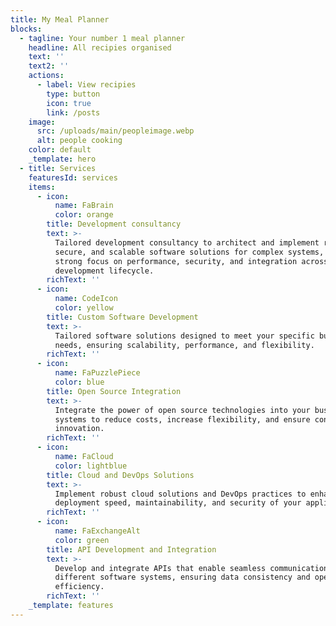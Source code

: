 ```yaml
---
title: My Meal Planner
blocks:
  - tagline: Your number 1 meal planner
    headline: All recipies organised
    text: ''
    text2: ''
    actions:
      - label: View recipies
        type: button
        icon: true
        link: /posts
    image:
      src: /uploads/main/peopleimage.webp
      alt: people cooking
    color: default
    _template: hero
  - title: Services
    featuresId: services
    items:
      - icon:
          name: FaBrain
          color: orange
        title: Development consultancy
        text: >-
          Tailored development consultancy to architect and implement robust,
          secure, and scalable software solutions for complex systems, with a
          strong focus on performance, security, and integration across the
          development lifecycle.
        richText: ''
      - icon:
          name: CodeIcon
          color: yellow
        title: Custom Software Development
        text: >-
          Tailored software solutions designed to meet your specific business
          needs, ensuring scalability, performance, and flexibility.
        richText: ''
      - icon:
          name: FaPuzzlePiece
          color: blue
        title: Open Source Integration
        text: >-
          Integrate the power of open source technologies into your business
          systems to reduce costs, increase flexibility, and ensure continuous
          innovation.
        richText: ''
      - icon:
          name: FaCloud
          color: lightblue
        title: Cloud and DevOps Solutions
        text: >-
          Implement robust cloud solutions and DevOps practices to enhance
          deployment speed, maintainability, and security of your applications.
        richText: ''
      - icon:
          name: FaExchangeAlt
          color: green
        title: API Development and Integration
        text: >-
          Develop and integrate APIs that enable seamless communication between
          different software systems, ensuring data consistency and operational
          efficiency.
        richText: ''
    _template: features
---
```


